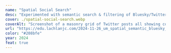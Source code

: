 ```yaml
---
name: "Spatial Social Search"
desc: "Experimented with semantic search & filtering of Bluesky/Twitter likes on an infinite canvas."
cover: ./spatial-social-search.webp
coverAlt: "Screenshot of a masonry grid of Twitter posts all showing colorful photos, with a search field that says color"
url: "https://edu.lachlanjc.com/2024-11-26_um_spatial_semantic_bluesky_search"
color: "#208bfe"
year: 2024
feat: true
---
```

